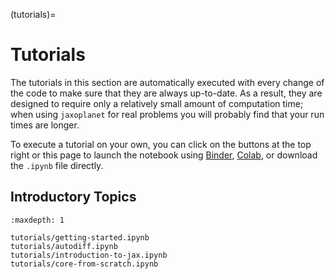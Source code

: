 (tutorials)=

# Tutorials

The tutorials in this section are automatically executed with every change of
the code to make sure that they are always up-to-date. As a result, they are
designed to require only a relatively small amount of computation time; when
using `jaxoplanet` for real problems you will probably find that your run
times are longer.

To execute a tutorial on your own, you can click on the buttons at the top right
or this page to launch the notebook using [Binder](https://mybinder.org),
[Colab](https://colab.research.google.com), or download the `.ipynb` file
directly.

## Introductory Topics

```{toctree}
:maxdepth: 1

tutorials/getting-started.ipynb
tutorials/autodiff.ipynb
tutorials/introduction-to-jax.ipynb
tutorials/core-from-scratch.ipynb
```
